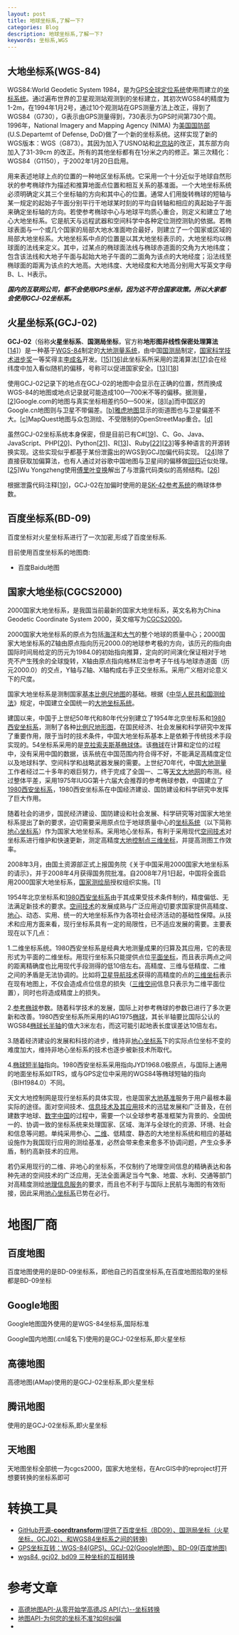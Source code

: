 ```yaml
---
layout: post
title: 地球坐标系,了解一下?
categories: Blog
description: 地球坐标系,了解一下?
keywords: 坐标系,WGS
---
```


## 大地坐标系(WGS-84)

WGS84:World Geodetic System 1984，是为[GPS全球定位系统](https://baike.baidu.com/item/GPS%E5%85%A8%E7%90%83%E5%AE%9A%E4%BD%8D%E7%B3%BB%E7%BB%9F)使用而建立的[坐标系统](https://baike.baidu.com/item/%E5%9D%90%E6%A0%87%E7%B3%BB%E7%BB%9F)。通过遍布世界的卫星观测站观测到的坐标建立，其初次WGS84的精度为1-2m，在1994年1月2号，通过10个观测站在GPS测量方法上改正，得到了WGS84（G730），G表示由GPS测量得到，730表示为GPS时间第730个周。1996年，National Imagery and Mapping Agency (NIMA) 为[美国国防部](https://baike.baidu.com/item/%E7%BE%8E%E5%9B%BD%E5%9B%BD%E9%98%B2%E9%83%A8) (U.S.Departemt of Defense, DoD)做了一个新的坐标系统。这样实现了新的WGS版本：WGS（G873）。其因为加入了USNO站和[北京站](https://baike.baidu.com/item/%E5%8C%97%E4%BA%AC%E7%AB%99)的改正，其东部方向加入了31-39cm 的改正。所有的其他坐标都有在1分米之内的修正。第三次精化：WGS84（G1150），于2002年1月20日启用。



用来表述地球上点的位置的一种地区坐标系统。它采用一个十分近似于地球自然形状的参考椭球作为描述和推算地面点位置和相互关系的基准面。一个大地坐标系统必须明确定义其三个坐标轴的方向和其中心的位置。通常人们用旋转椭球的短轴与某一规定的起始子午面分别平行干地球某时刻的平均自转轴和相应的真起始子午面来确定坐标轴的方向。若使参考椭球中心与地球平均质心重合，则定义和建立了地心大地坐标系。它是航天与远程武器和空间科学中各种定位测控测轨的依据。若椭球表面与一个或几个国家的局部大地水准面吻合最好，则建立了一个国家或区域的局部大地坐标系。大地坐标系中点的位置是以其大地坐标表示的，大地坐标均以椭球面的法线来定义。其中，过某点的椭球面法线与椭球赤道面的交角为大地纬度；包含该法线和大地子午面与起始大地子午面的二面角为该点的大地经度；沿法线至椭球面的距离为该点的大地高。大地纬度、大地经度和大地高分别用大写英文字母B、L、H表示。



***国内的互联网公司，都不会使用GPS坐标，因为这不符合国家政策。所以大家都会使用GCJ-02坐标系。***



## 火星坐标系(GCJ-02)

**GCJ-02**（俗称**火星坐标系**、**国测局坐标**，官方称**地形图非线性保密处理算法**[[14\]](https://zh.wikipedia.org/wiki/%E4%B8%AD%E5%8D%8E%E4%BA%BA%E6%B0%91%E5%85%B1%E5%92%8C%E5%9B%BD%E6%B5%8B%E7%BB%98%E9%99%90%E5%88%B6#cite_note-cpc_chengming-14)）是一种基于[WGS-84](https://zh.wikipedia.org/wiki/WGS-84)制定的[大地测量系统](https://zh.wikipedia.org/wiki/%E5%A4%A7%E5%9C%B0%E6%B5%8B%E9%87%8F%E7%B3%BB%E7%BB%9F)，由中国[国测局](https://zh.wikipedia.org/wiki/%E4%B8%AD%E5%8D%8E%E4%BA%BA%E6%B0%91%E5%85%B1%E5%92%8C%E5%9B%BD%E5%9B%BD%E5%AE%B6%E6%B5%8B%E7%BB%98%E5%B1%80)制定，[国家科学技术进步奖](https://zh.wikipedia.org/wiki/%E5%9B%BD%E5%AE%B6%E7%A7%91%E5%AD%A6%E6%8A%80%E6%9C%AF%E8%BF%9B%E6%AD%A5%E5%A5%96)一等奖得主[李成名](https://zh.wikipedia.org/wiki/%E6%9D%8E%E6%88%90%E5%90%8D)开发。[[15\]](https://zh.wikipedia.org/wiki/%E4%B8%AD%E5%8D%8E%E4%BA%BA%E6%B0%91%E5%85%B1%E5%92%8C%E5%9B%BD%E6%B5%8B%E7%BB%98%E9%99%90%E5%88%B6#cite_note-great-leap-15)[[16\]](https://zh.wikipedia.org/wiki/%E4%B8%AD%E5%8D%8E%E4%BA%BA%E6%B0%91%E5%85%B1%E5%92%8C%E5%9B%BD%E6%B5%8B%E7%BB%98%E9%99%90%E5%88%B6#cite_note-16)此坐标系所采用的混淆算法[[17\]](https://zh.wikipedia.org/wiki/%E4%B8%AD%E5%8D%8E%E4%BA%BA%E6%B0%91%E5%85%B1%E5%92%8C%E5%9B%BD%E6%B5%8B%E7%BB%98%E9%99%90%E5%88%B6#cite_note-17)会在经纬度中加入看似随机的偏移，号称可以促进国家安全。[[13\]](https://zh.wikipedia.org/wiki/%E4%B8%AD%E5%8D%8E%E4%BA%BA%E6%B0%91%E5%85%B1%E5%92%8C%E5%9B%BD%E6%B5%8B%E7%BB%98%E9%99%90%E5%88%B6#cite_note-caijun-13)[[18\]](https://zh.wikipedia.org/wiki/%E4%B8%AD%E5%8D%8E%E4%BA%BA%E6%B0%91%E5%85%B1%E5%92%8C%E5%9B%BD%E6%B5%8B%E7%BB%98%E9%99%90%E5%88%B6#cite_note-18)

使用GCJ-02记录下的地点在GCJ-02的地图中会显示在正确的位置，然而换成WGS-84的地图或地点记录就可能造成100—700米不等的偏移。据测量，[[2\]](https://zh.wikipedia.org/wiki/%E4%B8%AD%E5%8D%8E%E4%BA%BA%E6%B0%91%E5%85%B1%E5%92%8C%E5%9B%BD%E6%B5%8B%E7%BB%98%E9%99%90%E5%88%B6#cite_note-JIIDE13-2)Google.com的地图与真实坐标相差约50—500米，[[8\]](https://zh.wikipedia.org/wiki/%E4%B8%AD%E5%8D%8E%E4%BA%BA%E6%B0%91%E5%85%B1%E5%92%8C%E5%9B%BD%E6%B5%8B%E7%BB%98%E9%99%90%E5%88%B6#cite_note-motherboard-8)[[a\]](https://zh.wikipedia.org/wiki/%E4%B8%AD%E5%8D%8E%E4%BA%BA%E6%B0%91%E5%85%B1%E5%92%8C%E5%9B%BD%E6%B5%8B%E7%BB%98%E9%99%90%E5%88%B6#cite_note-19)而中国区的Google.cn地图则与卫星不带偏差。[[b\]](https://zh.wikipedia.org/wiki/%E4%B8%AD%E5%8D%8E%E4%BA%BA%E6%B0%91%E5%85%B1%E5%92%8C%E5%9B%BD%E6%B5%8B%E7%BB%98%E9%99%90%E5%88%B6#cite_note-20)[雅虎地图](https://zh.wikipedia.org/wiki/%E9%9B%85%E8%99%8E%E5%9C%B0%E5%9C%96)显示的街道图也与卫星偏差不大。[[c\]](https://zh.wikipedia.org/wiki/%E4%B8%AD%E5%8D%8E%E4%BA%BA%E6%B0%91%E5%85%B1%E5%92%8C%E5%9B%BD%E6%B5%8B%E7%BB%98%E9%99%90%E5%88%B6#cite_note-yahoo-map-21)MapQuest地图与众包测绘、不受限制的OpenStreetMap重合。[[d\]](https://zh.wikipedia.org/wiki/%E4%B8%AD%E5%8D%8E%E4%BA%BA%E6%B0%91%E5%85%B1%E5%92%8C%E5%9B%BD%E6%B5%8B%E7%BB%98%E9%99%90%E5%88%B6#cite_note-22)

虽然GCJ-02坐标系统本身保密，但是目前已有C#[[19\]](https://zh.wikipedia.org/wiki/%E4%B8%AD%E5%8D%8E%E4%BA%BA%E6%B0%91%E5%85%B1%E5%92%8C%E5%9B%BD%E6%B5%8B%E7%BB%98%E9%99%90%E5%88%B6#cite_note-leak-23)、C、Go、Java、JavaScript、PHP[[20\]](https://zh.wikipedia.org/wiki/%E4%B8%AD%E5%8D%8E%E4%BA%BA%E6%B0%91%E5%85%B1%E5%92%8C%E5%9B%BD%E6%B5%8B%E7%BB%98%E9%99%90%E5%88%B6#cite_note-evil-gh-24)、Python[[21\]](https://zh.wikipedia.org/wiki/%E4%B8%AD%E5%8D%8E%E4%BA%BA%E6%B0%91%E5%85%B1%E5%92%8C%E5%9B%BD%E6%B5%8B%E7%BB%98%E9%99%90%E5%88%B6#cite_note-25)、R[[13\]](https://zh.wikipedia.org/wiki/%E4%B8%AD%E5%8D%8E%E4%BA%BA%E6%B0%91%E5%85%B1%E5%92%8C%E5%9B%BD%E6%B5%8B%E7%BB%98%E9%99%90%E5%88%B6#cite_note-caijun-13)、Ruby[[22\]](https://zh.wikipedia.org/wiki/%E4%B8%AD%E5%8D%8E%E4%BA%BA%E6%B0%91%E5%85%B1%E5%92%8C%E5%9B%BD%E6%B5%8B%E7%BB%98%E9%99%90%E5%88%B6#cite_note-26)[[23\]](https://zh.wikipedia.org/wiki/%E4%B8%AD%E5%8D%8E%E4%BA%BA%E6%B0%91%E5%85%B1%E5%92%8C%E5%9B%BD%E6%B5%8B%E7%BB%98%E9%99%90%E5%88%B6#cite_note-27)等多种语言的开源转换实现。这些实现似乎都基于某份泄露出的WGS到GCJ加偏代码实现。 [[24\]](https://zh.wikipedia.org/wiki/%E4%B8%AD%E5%8D%8E%E4%BA%BA%E6%B0%91%E5%85%B1%E5%92%8C%E5%9B%BD%E6%B5%8B%E7%BB%98%E9%99%90%E5%88%B6#cite_note-28)除了直接获取加偏算法，也有人通过对谷歌中国地图与卫星间的偏移做[回归](https://zh.wikipedia.org/wiki/%E8%BF%B4%E6%AD%B8%E5%88%86%E6%9E%90)近似处理。[[25\]](https://zh.wikipedia.org/wiki/%E4%B8%AD%E5%8D%8E%E4%BA%BA%E6%B0%91%E5%85%B1%E5%92%8C%E5%9B%BD%E6%B5%8B%E7%BB%98%E9%99%90%E5%88%B6#cite_note-guilbot-reg-29)Wu Yongzheng使用[傅里叶变换](https://zh.wikipedia.org/wiki/%E5%82%85%E9%87%8C%E5%8F%B6%E5%8F%98%E6%8D%A2)解出了与泄露代码类似的高频结构。[[26\]](https://zh.wikipedia.org/wiki/%E4%B8%AD%E5%8D%8E%E4%BA%BA%E6%B0%91%E5%85%B1%E5%92%8C%E5%9B%BD%E6%B5%8B%E7%BB%98%E9%99%90%E5%88%B6#cite_note-wu-regression-30)

根据泄露代码注释[[19\]](https://zh.wikipedia.org/wiki/%E4%B8%AD%E5%8D%8E%E4%BA%BA%E6%B0%91%E5%85%B1%E5%92%8C%E5%9B%BD%E6%B5%8B%E7%BB%98%E9%99%90%E5%88%B6#cite_note-leak-23)，GCJ-02在加偏时使用的是[SK-42参考系统](https://zh.wikipedia.org/w/index.php?title=SK-42%E5%8F%82%E8%80%83%E7%B3%BB%E7%BB%9F&action=edit&redlink=1)的椭球体参数。

## 百度坐标系(BD-09)

百度坐标对火星坐标系进行了一次加密,形成了百度坐标系.

目前使用百度坐标系的地图商:

- 百度Baidu地图



## 国家大地坐标(CGCS2000)

2000国家大地坐标系，是我国当前最新的国家大地坐标系，英文名称为China Geodetic Coordinate System 2000，英文缩写为[CGCS2000](https://baike.baidu.com/item/CGCS2000)。

2000国家大地坐标系的原点为包括[海洋](https://baike.baidu.com/item/%E6%B5%B7%E6%B4%8B/523)和[大气](https://baike.baidu.com/item/%E5%A4%A7%E6%B0%94/8378483)的整个地球的质量中心；2000国家大地坐标系的Z轴由原点指向历元2000.0的地球参考极的方向，该历元的指向由国际时间局给定的历元为1984.0的初始指向推算，定向的时间演化保证相对于地壳不产生残余的全球旋转，X轴由原点指向格林尼治参考子午线与地球赤道面（历元2000.0）的交点，Y轴与Z轴、X轴构成右手正交坐标系。采用广义相对论意义下的尺度。

国家大地坐标系是测制国家[基本比例尺地图](https://baike.baidu.com/item/%E5%9F%BA%E6%9C%AC%E6%AF%94%E4%BE%8B%E5%B0%BA%E5%9C%B0%E5%9B%BE)的基础。根据《[中华人民共和国测绘法](https://baike.baidu.com/item/%E4%B8%AD%E5%8D%8E%E4%BA%BA%E6%B0%91%E5%85%B1%E5%92%8C%E5%9B%BD%E6%B5%8B%E7%BB%98%E6%B3%95)》规定，中国建立全国统一的[大地坐标系统](https://baike.baidu.com/item/%E5%A4%A7%E5%9C%B0%E5%9D%90%E6%A0%87%E7%B3%BB%E7%BB%9F)。

建国以来，中国于上世纪50年代和80年代分别建立了1954年北京坐标系和[1980西安坐标系](https://baike.baidu.com/item/1980%E8%A5%BF%E5%AE%89%E5%9D%90%E6%A0%87%E7%B3%BB)，测制了各种[比例尺地形图](https://baike.baidu.com/item/%E6%AF%94%E4%BE%8B%E5%B0%BA%E5%9C%B0%E5%BD%A2%E5%9B%BE)，在国民经济、社会发展和科学研究中发挥了重要作用，限于当时的技术条件，中国大地坐标系基本上是依赖于传统技术手段实现的。54坐标系采用的是[克拉索夫斯基](https://baike.baidu.com/item/%E5%85%8B%E6%8B%89%E7%B4%A2%E5%A4%AB%E6%96%AF%E5%9F%BA)[椭球体](https://baike.baidu.com/item/%E6%A4%AD%E7%90%83%E4%BD%93)。该[椭球](https://baike.baidu.com/item/%E6%A4%AD%E7%90%83)在计算和定位的过程中，没有采用中国的数据，该系统在中国范围内符合得不好，不能满足高精度定位以及地球科学、空间科学和战略武器发展的需要。上世纪70年代，中国[大地测量](https://baike.baidu.com/item/%E5%A4%A7%E5%9C%B0%E6%B5%8B%E9%87%8F)工作者经过二十多年的艰巨努力，终于完成了全国一、二等[天文大地网](https://baike.baidu.com/item/%E5%A4%A9%E6%96%87%E5%A4%A7%E5%9C%B0%E7%BD%91)的布测。经过整体平差，采用1975年IUGG第十六届大会推荐的参考椭球参数，中国建立了[1980西安坐标系](https://baike.baidu.com/item/1980%E8%A5%BF%E5%AE%89%E5%9D%90%E6%A0%87%E7%B3%BB)，1980西安坐标系在中国经济建设、国防建设和科学研究中发挥了巨大作用。

随着社会的进步，国民经济建设、国防建设和社会发展、科学研究等对国家大地坐标系提出了新的要求，迫切需要采用原点位于地球质量中心的[坐标系统](https://baike.baidu.com/item/%E5%9D%90%E6%A0%87%E7%B3%BB%E7%BB%9F)（以下简称[地心坐标系](https://baike.baidu.com/item/%E5%9C%B0%E5%BF%83%E5%9D%90%E6%A0%87%E7%B3%BB)）作为国家大地坐标系。采用地心坐标系，有利于采用现代[空间技术](https://baike.baidu.com/item/%E7%A9%BA%E9%97%B4%E6%8A%80%E6%9C%AF)对坐标系进行维护和快速更新，测定高精度[大地控制点](https://baike.baidu.com/item/%E5%A4%A7%E5%9C%B0%E6%8E%A7%E5%88%B6%E7%82%B9)[三维坐标](https://baike.baidu.com/item/%E4%B8%89%E7%BB%B4%E5%9D%90%E6%A0%87)，并提高测图工作效率。

2008年3月，由国土资源部正式上报国务院《关于中国采用2000国家大地坐标系的请示》，并于2008年4月获得国务院批准。自2008年7月1日起，中国将全面启用2000国家大地坐标系，[国家测绘局](https://baike.baidu.com/item/%E5%9B%BD%E5%AE%B6%E6%B5%8B%E7%BB%98%E5%B1%80)授权组织实施。[1][ ]()



1954年北京坐标系和[1980西安坐标系](https://baike.baidu.com/item/1980%E8%A5%BF%E5%AE%89%E5%9D%90%E6%A0%87%E7%B3%BB)由于其成果受技术条件制约，精度偏低、无法满足新技术的要求。[空间技术](https://baike.baidu.com/item/%E7%A9%BA%E9%97%B4%E6%8A%80%E6%9C%AF)的发展成熟与广泛应用迫切要求国家提供高精度、[地心](https://baike.baidu.com/item/%E5%9C%B0%E5%BF%83)、动态、实用、统一的大地坐标系作为各项社会经济活动的基础性保障。从技术和应用方面来看，现行坐标系具有一定的局限性，已不适应发展的需要。主要表现在以下几点：

1.二维坐标系统。1980西安坐标系是经典大地测量成果的归算及其应用，它的表现形式为平面的二维坐标。用现行坐标系只能提供点位[平面坐标](https://baike.baidu.com/item/%E5%B9%B3%E9%9D%A2%E5%9D%90%E6%A0%87)，而且表示两点之间的距离精确度也比用现代手段测得的低10倍左右。高精度、三维与低精度、二维之间的矛盾是无法协调的。比如将[卫星导航技术](https://baike.baidu.com/item/%E5%8D%AB%E6%98%9F%E5%AF%BC%E8%88%AA%E6%8A%80%E6%9C%AF)获得的高精度的点的[三维坐标](https://baike.baidu.com/item/%E4%B8%89%E7%BB%B4%E5%9D%90%E6%A0%87)表示在现有地图上，不仅会造成点位信息的损失（[三维空间](https://baike.baidu.com/item/%E4%B8%89%E7%BB%B4%E7%A9%BA%E9%97%B4)信息只表示为二维平面位置），同时也将造成精度上的损失。

2.[参考椭球](https://baike.baidu.com/item/%E5%8F%82%E8%80%83%E6%A4%AD%E7%90%83)参数。随着科学技术的发展，国际上对参考椭球的参数已进行了多次更新和改善。1980西安坐标系所采用的IAG1975[椭球](https://baike.baidu.com/item/%E6%A4%AD%E7%90%83)，其长半轴要比国际公认的WGS84[椭球长半轴](https://baike.baidu.com/item/%E6%A4%AD%E7%90%83%E9%95%BF%E5%8D%8A%E8%BD%B4)的值大3米左右，而这可能引起地表长度误差达10倍左右。

3.随着经济建设的发展和科技的进步，维持非[地心坐标系](https://baike.baidu.com/item/%E5%9C%B0%E5%BF%83%E5%9D%90%E6%A0%87%E7%B3%BB)下的实际点位坐标不变的难度加大，维持非地心坐标系的技术也逐步被新技术所取代。

4.[椭球短半轴](https://baike.baidu.com/item/%E6%A4%AD%E7%90%83%E7%9F%AD%E5%8D%8A%E8%BD%B4)指向。1980西安坐标系采用指向JYD1968.0极原点，与国际上通用的地面坐标系如ITRS，或与GPS定位中采用的WGS84等椭球短轴的指向（BIH1984.0）不同。

天文大地控制网是现行坐标系的具体实现，也是国家[大地基准](https://baike.baidu.com/item/%E5%A4%A7%E5%9C%B0%E5%9F%BA%E5%87%86)服务于用户最根本最实际的途径。面对空间技术、[信息技术及其应用](https://baike.baidu.com/item/%E4%BF%A1%E6%81%AF%E6%8A%80%E6%9C%AF%E5%8F%8A%E5%85%B6%E5%BA%94%E7%94%A8)技术的迅猛发展和广泛普及，在创建数字地球、[数字中国](https://baike.baidu.com/item/%E6%95%B0%E5%AD%97%E4%B8%AD%E5%9B%BD)的过程中，需要一个以全球参考基准框架为背景的、全国统一的、协调一致的坐标系统来处理国家、区域、海洋与全球化的资源、环境、社会和信息等问题。单纯采用参心、[二维](https://baike.baidu.com/item/%E4%BA%8C%E7%BB%B4)、低精度、静态的大地坐标系统和相应的基础设施作为我国现行应用的测绘基准，必然会带来愈来愈多不协调问题，产生众多矛盾，制约高新技术的应用。

若仍采用现行的二维、非地心的坐标系，不仅制约了地理空间信息的精确表达和各种先进的空间技术的广泛应用，无法全面满足当今气象、地震、水利、交通等部门对高精度测绘[地理信息服务](https://baike.baidu.com/item/%E5%9C%B0%E7%90%86%E4%BF%A1%E6%81%AF%E6%9C%8D%E5%8A%A1)的要求，而且也不利于与国际上民航与海图的有效衔接，因此采用[地心坐标系](https://baike.baidu.com/item/%E5%9C%B0%E5%BF%83%E5%9D%90%E6%A0%87%E7%B3%BB)已势在必行。



# 地图厂商

## 百度地图

百度地图使用的是BD-09坐标系，即他自己的百度坐标系,在百度地图拾取的坐标都是BD-09坐标



## Google地图

Google地图国外使用的是WGS-84坐标系,国际标准

Google国内地图(.cn域名下)使用的是GCJ-02坐标系,即火星坐标



## 高德地图

高德地图(AMap)使用的是GCJ-02坐标系,即火星坐标



## 腾讯地图

使用的是GCJ-02坐标系,即火星坐标



## 天地图

天地图坐标全部统一为cgcs2000，国家大地坐标，在ArcGIS中的reproject打开想要转换的坐标系即可



# 转换工具

- [GitHub开源-**coordtransform**(提供了百度坐标（BD09）、国测局坐标（火星坐标，GCJ02）、和WGS84坐标系之间的转换)](https://github.com/wandergis/coordtransform)
- [GPS坐标互转：WGS-84(GPS)、GCJ-02(Google地图)、BD-09(百度地图)](https://www.oschina.net/code/snippet_260395_39205)
- [wgs84, gcj02, bd09 三种坐标的互相转换](https://gist.github.com/jp1017/71bd0976287ce163c11a7cb963b04dd8)



# 参考文章

- [高德地图API-从零开始学高德JS API(六)--坐标转换](http://www.cnblogs.com/milkmap/p/3768379.html)
- [地图API-为何您的坐标不准?如何纠偏](http://www.cnblogs.com/milkmap/p/3627940.html)
- ​




